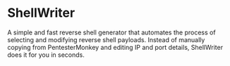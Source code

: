 # ShellWriter
 A simple and fast reverse shell generator that automates the process of selecting and modifying reverse shell payloads. Instead of manually copying from PentesterMonkey and editing IP and port details, ShellWriter does it for you in seconds.
